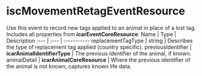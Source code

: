 # iscMovementRetagEventResource
Use this event to record new tags applied to an animal in place of a lost tag. Includes all properties from **icarEventCoreResource**.
Name | Type | Description
:--- | :--- | :----------
replacementTagType | string | Describes the type of replacement tag applied (country specific).
previousIdentifier | **icarAnimalIdentifierType** | The previous identifier of the animal, if known.
animalDetail | **icarAnimalCoreResource** | Where the previous identifier of the animal is not known, captures known life data.
